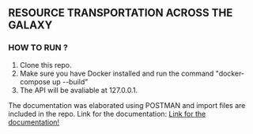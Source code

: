 ## RESOURCE TRANSPORTATION ACROSS THE GALAXY

### HOW TO RUN ?

1. Clone this repo.
2. Make sure you have Docker installed and run the command "docker-compose up --build"
3. The API will be avaliable at 127.0.0.1.

The documentation was elaborated using POSTMAN and import files are included in the repo. Link for the documentation: 
[Link for the documentation!](https://documenter.getpostman.com/view/16898935/UVkqtFNe) 

